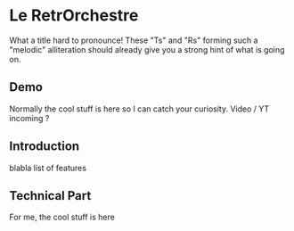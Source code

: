 # Le RetrOrchestre

What a title hard to pronounce! These "Ts" and "Rs" forming such a "melodic" alliteration should already give you a strong hint of what is going on.

## Demo
Normally the cool stuff is here so I can catch your curiosity. Video / YT incoming ?

## Introduction

blabla
list of features

## Technical Part
For me, the cool stuff is here

